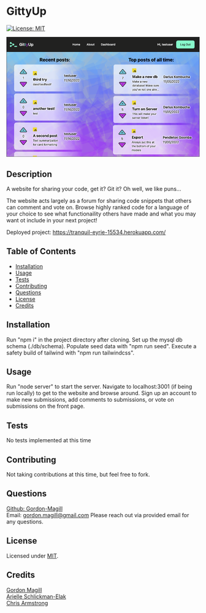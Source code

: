 # GittyUp
[![License: MIT](https://img.shields.io/badge/License-MIT-yellow.svg)](https://opensource.org/licenses/MIT)

![Screenshot](./assets/deployed_screenshot.png)<br>

## Description

A website for sharing your code, get it? Git it? Oh well, we like puns...

 The website acts largely as a forum for sharing code snippets that others can comment and vote on. Browse highly ranked code for a language of your choice to see what functionaility others have made and what you may want ot include in your next project!

Deployed project: https://tranquil-eyrie-15534.herokuapp.com/

## Table of Contents

- [Installation](#installation)
- [Usage](#usage)
- [Tests](#tests)
- [Contributing](#contributing)
- [Questions](#questions)
- [License](#license)
- [Credits](#credits)

## Installation

Run "npm i" in the project directory after cloning. Set up the mysql db schema (./db/schema). Populate seed data with "npm run seed". Execute a safety build of tailwind with "npm run tailwindcss".

## Usage

Run "node server" to start the server. Navigate to localhost:3001 (if being run locally) to get to the website and browse around. Sign up an account to make new submissions, add comments to submissions, or vote on submissions on the front page.

## Tests

No tests implemented at this time

## Contributing

Not taking contributions at this time, but feel free to fork.

## Questions

[Github: Gordon-Magill](https://github.com/Gordon-Magill)<br>
Email: gordon.magill@gmail.com
Please reach out via provided email for any questions.

## License

Licensed under [MIT](https://opensource.org/licenses/MIT).

## Credits

[Gordon Magill](https://github.com/Gordon-Magill)<br>
[Arielle Schlickman-Elak](https://github.com/arielle-elak/)<br>
[Chris Armstrong](https://github.com/CArmstrong2)<br>